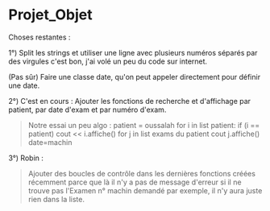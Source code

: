 # Projet_Objet

Choses restantes :

1°) Split les strings et utiliser une ligne avec plusieurs numéros séparés par des virgules c'est bon, j'ai volé un peu du code sur internet.

(Pas sûr) Faire une classe date, qu'on peut appeler directement pour définir une date.

2°) C'est en cours :
Ajouter les fonctions de recherche et d'affichage par patient, par date d'exam et par numéro d'exam.
> Notre essai un peu algo :
> patient = oussalah
>for i in list patient:
>    if (i == patient)
>        cout << i.affiche()
>        for j in list exams du patient
>            cout j.affiche()
>date=machin

3°) Robin :
> Ajouter des boucles de contrôle dans les dernières fonctions créées récemment parce que là il n'y a pas de message d'erreur si il ne trouve pas l'Examen n° machin demandé par exemple, il n'y aura juste rien dans la liste.

